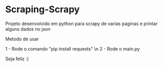 # Scraping-Scrapy
Projeto desenvolvido em python para scrapy de varias paginas e printar alguns dados no json

Metodo de usar

1 - Rode o comando "pip install requests" \n
2 - Rode o main.py

Seja feliz :)
